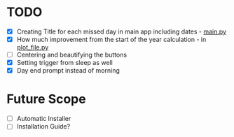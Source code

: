 # TODO
 - [X] Creating Title for each missed day in main app including dates - [main.py](main.py)
 - [X] How much improvement from the start of the year calculation - in [plot_file.py](plot_file.py)
 - [ ] Centering and beautifying the buttons
 - [X] Setting trigger from sleep as well
 - [X] Day end prompt instead of morning

# Future Scope
 - [ ] Automatic Installer
 - [ ] Installation Guide?